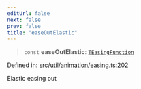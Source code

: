 ```yaml
---
editUrl: false
next: false
prev: false
title: "easeOutElastic"
---
```


> `const` **easeOutElastic**: [`TEasingFunction`](/api/fabric/namespaces/util/type-aliases/teasingfunction/)

Defined in: [src/util/animation/easing.ts:202](https://github.com/fabricjs/fabric.js/blob/8748628df7e9de00ba77413bfc3ad9e9fe9d4f30/src/util/animation/easing.ts#L202)

Elastic easing out
